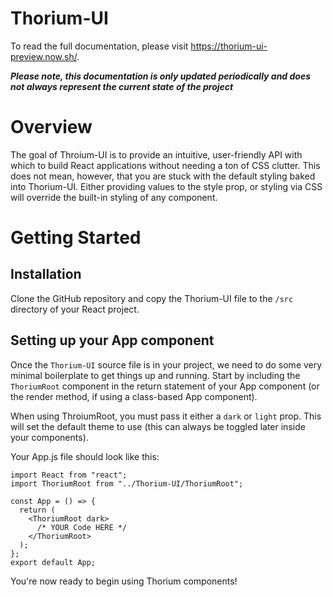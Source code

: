 # Thorium-UI
To read the full documentation, please visit https://thorium-ui-preview.now.sh/.

***Please note, this documentation is only updated periodically and does not always represent the current state of the project***
# Overview
The goal of Throium-UI is to provide an intuitive, user-friendly API with which to build React applications without needing a ton of CSS clutter. This does not mean, however, that you are stuck with the default styling baked into Thorium-UI. Either providing values to the style prop, or styling via CSS will override the built-in styling of any component.

# Getting Started
## Installation
Clone the GitHub repository and copy the Thorium-UI file to the `/src` directory of your React project.

## Setting up your App component
Once the `Thorium-UI` source file is in your project, we need to do some very minimal boilerplate to get things up and running. Start by including the `ThoriumRoot` component in the return statement of your App component (or the render method, if using a class-based App component).

When using ThroiumRoot, you must pass it either a `dark` or `light` prop. This will set the default theme to use (this can always be toggled later inside your components).

Your App.js file should look like this:

```
import React from "react";
import ThoriumRoot from "../Thorium-UI/ThoriumRoot";

const App = () => {
  return (
    <ThoriumRoot dark>
      /* YOUR Code HERE */
    </ThoriumRoot>
  );
};
export default App;
```

You're now ready to begin using Thorium components!
